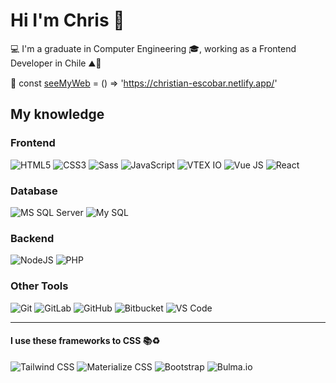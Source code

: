 # Hi I'm Chris :fox_face:

:computer:  I'm a graduate in Computer Engineering 🎓, working as a Frontend Developer in Chile ⛰🏡

🤖 const [seeMyWeb](https://christian-escobar.netlify.app) = () => 'https://christian-escobar.netlify.app/'

## My knowledge

### Frontend

![HTML5](https://img.shields.io/badge/-HTML5-%23E44D27?style=flat-square&logo=html5&logoColor=ffffff)
![CSS3](https://img.shields.io/badge/-CSS3-%231572B6?style=flat-square&logo=css3)
![Sass](https://img.shields.io/badge/-Sass-%23CC6699?style=flat-square&logo=sass&logoColor=ffffff)
![JavaScript](https://img.shields.io/badge/-JavaScript-%23F7DF1C?style=flat-square&logo=javascript&logoColor=000000&labelColor=%23F7DF1C&color=%23FFCE5A)
![VTEX IO](https://img.shields.io/badge/%20-VTEX%20IO-orange?style=flat-square&logo=vtex&color=ED125F)
![Vue JS](https://img.shields.io/badge/-VueJS-black?style=flat-square&logo=vue.js)
![React](https://img.shields.io/badge/-React-%23282C34?style=flat-square&logo=react)

### Database

![MS SQL Server](http://img.shields.io/badge/-MS%20SQL%20Server-CC2927?style=flat-square&logo=microsoft-sql-server&logoColor=ffffff)
![My SQL](http://img.shields.io/badge/-MySQL-0078D6?style=flat-square&logo=mysql&logoColor=ffffff)

### Backend
![NodeJS](https://img.shields.io/badge/-NodeJS-black?style=flat-square&logo=node.js)
![PHP](https://img.shields.io/badge/-PHP-%23282C34?style=flat-square&logo=php)

### Other Tools

![Git](https://img.shields.io/badge/-Git-%23F05032?style=flat-square&logo=git&logoColor=%23ffffff)
![GitLab](https://img.shields.io/badge/-GitLab-FCA121?style=flat-square&logo=gitlab)
![GitHub](https://img.shields.io/badge/-GitHub-181717?style=flat-square&logo=github)
![Bitbucket](https://img.shields.io/badge/-Bitbucket-0C61DB?style=flat-square&logo=bitbucket)
![VS Code](http://img.shields.io/badge/-VS%20Code-007ACC?style=flat-square&logo=visual-studio-code&logoColor=ffffff)


---
#### I use these frameworks to CSS 📚♻
![Tailwind CSS](https://img.shields.io/badge/-Tailwind%20CSS-38B2AC?style=flat-square&logo=tailwind%20css&logoColor=ffffff)
![Materialize CSS](https://img.shields.io/badge/-Materialize%20CSS-ee6e73?style=flat-square&logo=monzo&logoColor=ffffff)
![Bootstrap](https://img.shields.io/badge/-Bootstrap-563D7C?style=flat-square&logo=bootstrap&logoColor=ffffff)
![Bulma.io](https://img.shields.io/badge/-Bulma.io-00D1B2?style=flat-square&logo=bulma&logoColor=ffffff)


<!--
**chescobarf/chescobarf** is a ✨ _special_ ✨ repository because its `README.md` (this file) appears on your GitHub profile.

Here are some ideas to get you started:

- 🔭 I’m currently working on ...
- 🌱 I’m currently learning ...
- 👯 I’m looking to collaborate on ...
- 🤔 I’m looking for help with ...
- 💬 Ask me about ...
- 📫 How to reach me: ...
- 😄 Pronouns: ...
- ⚡ Fun fact: ...
-->

